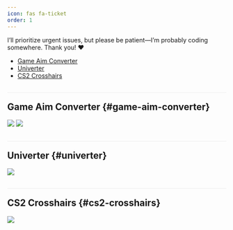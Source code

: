 ```yaml
---
icon: fas fa-ticket
order: 1
---
```

I’ll prioritize urgent issues, but please be patient—I’m probably coding somewhere. Thank you! ❤️

- [Game Aim Converter](#game-aim-converter)
- [Univerter](#univerter)
- [CS2 Crosshairs](#cs2-crosshairs)

## Game Aim Converter {#game-aim-converter}

<p>
    <a href="https://t.me/game_aim_converter" target="_blank"><img src="https://img.shields.io/badge/Telegram-100000?style=for-the-badge&logoColor=white"/></a>
    <a href="https://discord.gg/qA3cbc9J8w" target="_blank"><img src="https://img.shields.io/badge/Discord-100000?style=for-the-badge&logoColor=white"/></a>
</p>

## Univerter {#univerter}

<p>
    <a href="https://t.me/unit_m_converter" target="_blank"><img src="https://img.shields.io/badge/Telegram-100000?style=for-the-badge&logoColor=white"/></a>
</p>

## CS2 Crosshairs {#cs2-crosshairs}

<p>
    <a href="https://t.me/cs_crosshairs" target="_blank"><img src="https://img.shields.io/badge/Telegram-100000?style=for-the-badge&logoColor=white"/></a>
</p>

<style>
/* Style for the jump links */
#content ul {
    padding: 15px;
    background: #f5f5f5;
    border-radius: 8px;
    display: inline-block;
}

#content ul li {
    display: inline;
    margin-right: 15px;
}

#content ul li:last-child {
    margin-right: 0;
}

#content ul li a {
    text-decoration: none;
    color: #4a6baf;
    font-weight: 500;
}

#content ul li a:hover {
    text-decoration: underline;
}

/* Style for back to top links */
p > a[href="#"] {
    display: inline-block;
    margin-top: 15px;
    font-size: 0.9em;
    color: #666;
    text-decoration: none;
}

p > a[href="#"]:hover {
    text-decoration: underline;
}

/* Section styling */
h2 {
    padding-top: 20px;
    margin-top: 30px;
    border-top: 1px solid #eee;
}
</style>